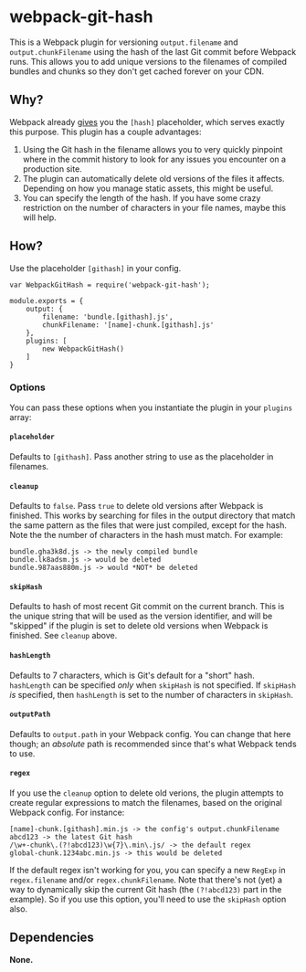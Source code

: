 # webpack-git-hash

This is a Webpack plugin for versioning `output.filename` and `output.chunkFilename` using the hash of the last Git commit before Webpack runs. This allows you to add unique versions to the filenames of compiled bundles and chunks so they don't get cached forever on your CDN.

## Why?

Webpack already [gives](https://webpack.github.io/docs/long-term-caching.html) you the `[hash]` placeholder, which serves exactly this purpose. This plugin has a couple advantages:

1. Using the Git hash in the filename allows you to very quickly pinpoint where in the commit history to look for any issues you encounter on a production site.
1. The plugin can automatically delete old versions of the files it affects. Depending on how you manage static assets, this might be useful.
1. You can specify the length of the hash. If you have some crazy restriction on the number of characters in your file names, maybe this will help.

## How?

Use the placeholder `[githash]` in your config.

```
var WebpackGitHash = require('webpack-git-hash');

module.exports = {
	output: {
		filename: 'bundle.[githash].js',
		chunkFilename: '[name]-chunk.[githash].js'
	},
	plugins: [
		new WebpackGitHash()
	]
}
```

### Options

You can pass these options when you instantiate the plugin in your `plugins` array:

#### `placeholder`
Defaults to `[githash]`. Pass another string to use as the placeholder in filenames.

#### `cleanup`
Defaults to `false`. Pass `true` to delete old versions after Webpack is finished. This works by searching for files in the output directory that match the same pattern as the files that were just compiled, except for the hash. Note the the number of characters in the hash must match. For example:

```
bundle.gha3k8d.js -> the newly compiled bundle
bundle.lk8adsm.js -> would be deleted
bundle.987aas880m.js -> would *NOT* be deleted
```

#### `skipHash`

Defaults to hash of most recent Git commit on the current branch. This is the unique string that will be used as the version identifier, and will be "skipped" if the plugin is set to delete old versions when Webpack is finished. See `cleanup` above.

#### `hashLength`

Defaults to 7 characters, which is Git's default for a "short" hash. `hashLength` can be specified _only_  when `skipHash` is not specified. If `skipHash` _is_ specified, then `hashLength` is set to the number of characters in `skipHash`.

#### `outputPath`

Defaults to `output.path` in your Webpack config. You can change that here though; an *absolute* path is recommended since that's what Webpack tends to use.

#### `regex`

If you use the `cleanup` option to delete old verions, the plugin attempts to create regular expressions to match the filenames, based on the original Webpack config. For instance:
```
[name]-chunk.[githash].min.js -> the config's output.chunkFilename
abcd123 -> the latest Git hash
/\w+-chunk\.(?!abcd123)\w{7}\.min\.js/ -> the default regex
global-chunk.1234abc.min.js -> this would be deleted
```
If the default regex isn't working for you, you can specify a new `RegExp` in `regex.filename` and/or `regex.chunkFilename`. Note that there's not (yet) a way to dynamically skip the current Git hash (the `(?!abcd123)` part in the example). So if you use this option, you'll need to use the `skipHash` option also.

## Dependencies

**None.**